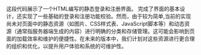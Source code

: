这段代码展示了一个HTML编写的静态登录和注册界面。
完成了界面的基本设计，还实现了一些基础的登录和注册功能校验。然而，由于较为简单,当前的实现尚未对页面中的静态资源（如图片、CSS样式表、JavaScript脚本等）和动态资源（通常指服务器端生成的内容）进行明确的分类和存储管理。这可能会影响到页面的加载效率和维护的便捷性。在未来的版本中，我们计划对这些资源进行更合理的组织和优化，以提升用户体验和系统的可维护性。